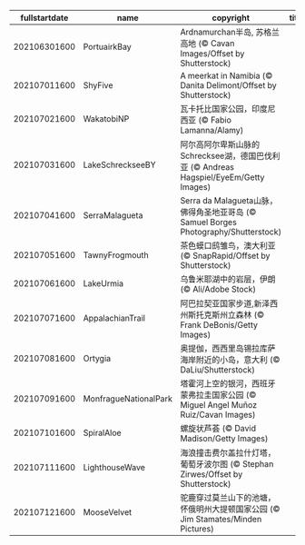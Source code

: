 |fullstartdate|name|copyright|title|image|
|--|--|--|--|--|
202106301600|PortuairkBay|Ardnamurchan半岛, 苏格兰高地 (© Cavan Images/Offset by Shutterstock)||![](/zh-CN/2021/07/202106301600PortuairkBay.jpg)|
202107011600|ShyFive|A meerkat in Namibia (© Danita Delimont/Offset by Shutterstock)||![](/zh-CN/2021/07/202107011600ShyFive.jpg)|
202107021600|WakatobiNP|瓦卡托比国家公园，印度尼西亚 (© Fabio Lamanna/Alamy)||![](/zh-CN/2021/07/202107021600WakatobiNP.jpg)|
202107031600|LakeSchreckseeBY|阿尔高阿尔卑斯山脉的Schrecksee湖，德国巴伐利亚 (© Andreas Hagspiel/EyeEm/Getty Images)||![](/zh-CN/2021/07/202107031600LakeSchreckseeBY.jpg)|
202107041600|SerraMalagueta|Serra da Malagueta山脉，佛得角圣地亚哥岛 (© Samuel Borges Photography/Shutterstock)||![](/zh-CN/2021/07/202107041600SerraMalagueta.jpg)|
202107051600|TawnyFrogmouth|茶色蟆口鸱雏鸟，澳大利亚 (© SnapRapid/Offset by Shutterstock)||![](/zh-CN/2021/07/202107051600TawnyFrogmouth.jpg)|
202107061600|LakeUrmia|乌鲁米耶湖中的岩层，伊朗 (© Ali/Adobe Stock)||![](/zh-CN/2021/07/202107061600LakeUrmia.jpg)|
202107071600|AppalachianTrail|阿巴拉契亚国家步道,新泽西州斯托克斯州立森林 (© Frank DeBonis/Getty Images)||![](/zh-CN/2021/07/202107071600AppalachianTrail.jpg)|
202107081600|Ortygia|奥提伽，西西里岛锡拉库萨海岸附近的小岛，意大利 (© DaLiu/Shutterstock)||![](/zh-CN/2021/07/202107081600Ortygia.jpg)|
202107091600|MonfragueNationalPark|塔霍河上空的银河，西班牙蒙弗拉圭国家公园 (© Miguel Angel Muñoz Ruiz/Cavan Images)||![](/zh-CN/2021/07/202107091600MonfragueNationalPark.jpg)|
202107101600|SpiralAloe|螺旋状芦荟 (© David Madison/Getty Images)||![](/zh-CN/2021/07/202107101600SpiralAloe.jpg)|
202107111600|LighthouseWave|海浪撞击费尔盖拉什灯塔，葡萄牙波尔图 (© Stephan Zirwes/Offset by Shutterstock)||![](/zh-CN/2021/07/202107111600LighthouseWave.jpg)|
202107121600|MooseVelvet|驼鹿穿过莫兰山下的池塘，怀俄明州大提顿国家公园 (© Jim Stamates/Minden Pictures)||![](/zh-CN/2021/07/202107121600MooseVelvet.jpg)|
